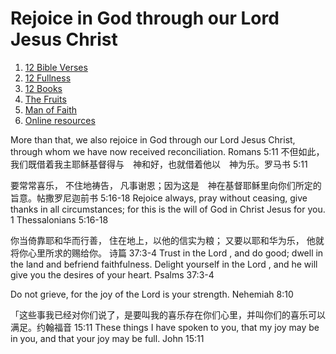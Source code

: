 # Rejoice in God through our Lord Jesus Christ
1. [12 Bible Verses](12BibleVerses.md)
1. [12 Fullness](12fullness/README.md)
1. [12 Books](12books/README.md)
1. [The Fruits](fruits.md)
1. [Man of Faith](ManOfFaith.md)
1. [Online resources](resources.md)

More than that, we also rejoice in God through our Lord Jesus Christ, through whom we have now received reconciliation. Romans 5:11
不但如此，我们既借着我主耶稣基督得与　神和好，也就借着他以　神为乐。罗马书 5:11

要常常喜乐， 不住地祷告， 凡事谢恩；因为这是　神在基督耶稣里向你们所定的旨意。帖撒罗尼迦前书 5:16‭-‬18
Rejoice always, pray without ceasing, give thanks in all circumstances; for this is the will of God in Christ Jesus for you. 1 Thessalonians 5:16‭-‬18

你当倚靠耶和华而行善， 住在地上，以他的信实为粮；  又要以耶和华为乐， 他就将你心里所求的赐给你。
诗篇 37:3‭-‬4
Trust in the Lord , and do good; dwell in the land and befriend faithfulness. Delight yourself in the Lord , and he will give you the desires of your heart. Psalms 37:3-4

Do not grieve, for the joy of the Lord is your strength.
 Nehemiah 8:10

「这些事我已经对你们说了，是要叫我的喜乐存在你们心里，并叫你们的喜乐可以满足。约翰福音 15:11
These things I have spoken to you, that my joy may be in you, and that your joy may be full.
 John 15:11
